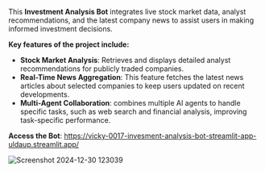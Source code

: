  This **Investment Analysis Bot** integrates live stock market data, analyst recommendations, and the latest company news to assist users in making informed investment decisions.

 **Key features of the project include:**

+ **Stock Market Analysis**: Retrieves and displays detailed analyst recommendations for publicly traded companies.
+ **Real-Time News Aggregation**: This feature fetches the latest news articles about selected companies to keep users updated on recent developments.
+ **Multi-Agent Collaboration**: combines multiple AI agents to handle specific tasks, such as web search and financial analysis, improving task-specific performance.





**Access the Bot**: https://vicky-0017-invesment-analysis-bot-streamlit-app-uldaup.streamlit.app/




![Screenshot 2024-12-30 123039](https://github.com/user-attachments/assets/34158fa2-c2f4-4314-b28e-24d1fbadb9e4)







